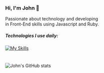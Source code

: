 ### Hi, I'm John 👻
Passionate about technology and developing <br>
in Front-End skills using Javascript and Ruby.

##### Technologies I use daily:
[![My Skills](https://skillicons.dev/icons?i=js,html,css,sass,angular,ruby,figma)](https://skillicons.dev)

#
![John's GitHub stats](https://github-readme-stats.vercel.app/api?username=john5ouza&show_icons=true&theme=dracula)



